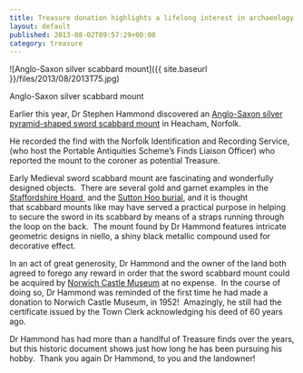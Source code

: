```yaml
---
title: Treasure donation highlights a lifelong interest in archaeology
layout: default
published: 2013-08-02T09:57:29+00:00
category: treasure
---
```

![Anglo-Saxon silver scabbard mount]({{ site.baseurl }}/files/2013/08/2013T75.jpg)

Anglo-Saxon silver scabbard mount

Earlier this year, Dr Stephen Hammond discovered an [Anglo-Saxon silver pyramid-shaped sword scabbard mount](https://finds.org.uk/database/artefacts/record/id/538684) in Heacham, Norfolk.  

He recorded the find with the Norfolk Identification and Recording Service, (who host the Portable Antiquities Scheme’s Finds Liaison Officer) who reported the mount to the coroner as potential Treasure.   

Early Medieval sword scabbard mount are fascinating and wonderfully designed objects.  There are several gold and garnet examples in the [Staffordshire Hoard ](http://ngm.nationalgeographic.com/2011/11/gold-hoard/clark-photography#/18-scabbard-pendant-inlaid-garnets-blue-glass-670.jpg) and the [Sutton Hoo burial](http://www.britishmuseum.org/research/collection_online/collection_object_details.aspx?objectId=87368&partId=1&searchText=sutton+hoo+pyramid&page=1), and it is thought that scabbard mounts like may have served a practical purpose in helping to secure the sword in its scabbard by means of a straps running through the loop on the back.  The mount found by Dr Hammond features intricate geometric designs in niello, a shiny black metallic compound used for decorative effect. 

In an act of great generosity, Dr Hammond and the owner of the land both agreed to forego any reward in order that the sword scabbard mount could be acquired by [Norwich Castle Museum](http://www.museums.norfolk.gov.uk/Visit_Us/Norwich_Castle/index.htm) at no expense.  In the course of doing so, Dr Hammond was reminded of the first time he had made a donation to Norwich Castle Museum, in 1952!  Amazingly, he still had the certificate issued by the Town Clerk acknowledging his deed of 60 years ago.   

Dr Hammond has had more than a handlful of Treasure finds over the years, but this historic document shows just how long he has been pursuing his hobby.  Thank you again Dr Hammond, to you and the landowner!
